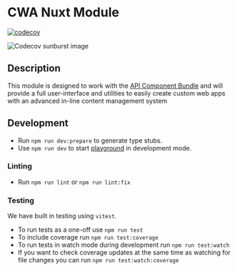 <!---
This file is auto-generate by a github hook please modify README.template.md if you don't want to lose your work
-->
# CWA Nuxt Module

[![codecov](https://codecov.io/github/components-web-app/cwa-nuxt-module/branch/feat/mercure-and-api-docs/graph/badge.svg?token=Z6GQJN413O)](https://codecov.io/github/components-web-app/cwa-nuxt-module)

![Codecov sunburst image](https://codecov.io/github/components-web-app/cwa-nuxt-module/branch/feat/mercure-and-api-docs/graphs/sunburst.svg?token=Z6GQJN413O)

## Description

This module is designed to work with the [API Component Bundle](https://github.com/components-web-app/api-components-bundle) and will provide a full user-interface and utilities to easily create custom web apps with an advanced in-line content management system

## Development

- Run `npm run dev:prepare` to generate type stubs.
- Use `npm run dev` to start [playground](./playground) in development mode.

### Linting

- Run `npm run lint` or `npm run lint:fix`

### Testing

We have built in testing using `vitest`.

- To run tests as a one-off use `npm run test`
- To include coverage run `npm run test:coverage`
- To run tests in watch mode during development run `npm run test:watch`
- If you want to check coverage updates at the same time as watching for file changes you can run `npm run test:watch:coverage`

